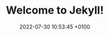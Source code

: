 ---
layout: portfolio
title:  "Welcome to Jekyll!"
date:   2022-07-30 10:53:45 +0100
permalink: /portfolio/
categories: blog
---